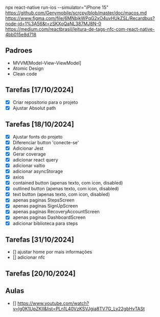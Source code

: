 npx react-native run-ios --simulator="iPhone 15"
https://github.com/Genymobile/scrcpy/blob/master/doc/macos.md
https://www.figma.com/file/6MNbjkWPqG2xO4uvHUkZSL/Recardbus?node-id=1%3A56&t=zSKXoQaNL387MJ8N-0
https://medium.com/reactbrasil/leitura-de-tags-nfc-com-react-native-4bb015e8d718

## Padroes

- MVVM[Model-View-ViewModel]
- Atomic Design
- Clean code

## Tarefas [17/10/2024]

- [x] Criar repositorio para o projeto
- [x] Ajustar Absolut path

## Tarefas [18/10/2024]

- [x] Ajustar fonts do projeto
- [x] Diferenciar button 'conecte-se'
- [x] Adicionar Jest
- [x] Gerar coverage
- [x] adicionar react query
- [x] adicionar valtio
- [x] adicionar asyncStorage
- [x] axios
- [x] contained button (apenas texto, com icon, disabled)
- [x] outlined button (apenas texto, com icon, disabled)
- [x] text button (apenas texto, com icon, disabled)
- [x] apenas paginas StepsScreen
- [x] apenas paginas SignUpScreen
- [x] apenas paginas RecoveryAccountScreen
- [x] apenas paginas DashboardScreen
- [x] adicionar biblioteca para steps

## Tarefas [31/10/2024]

- [] ajustar home por mais informações
- [] adicionar nfc

## Tarefas [20/10/2024]

## Aulas

- [] https://www.youtube.com/watch?v=lg0K1UpZKlI&list=PLn1L40VzKSVJgia8TV7G_Ly22gbHvTASt
